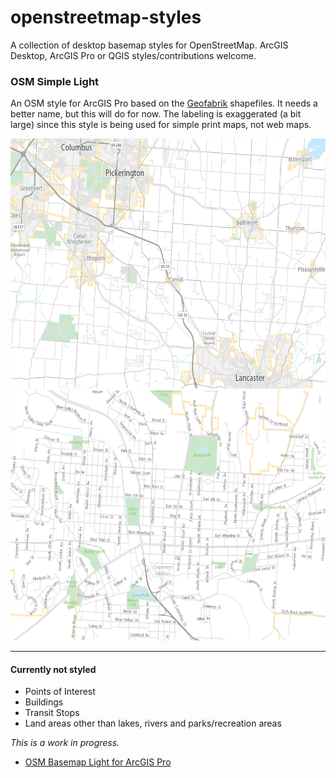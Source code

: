 # openstreetmap-styles
A collection of desktop basemap styles for OpenStreetMap. ArcGIS Desktop, ArcGIS Pro or QGIS styles/contributions welcome.

### OSM Simple Light
An OSM style for ArcGIS Pro based on the [Geofabrik](http://download.geofabrik.de/north-america.html) shapefiles. It needs a better name, but this will do for now. The labeling is exaggerated (a bit large) since this style is being used for simple print maps, not web maps.

<img height="400" src="https://raw.githubusercontent.com/reyemtm/openstreetmap-styles/main/osm_simple_light_1.png" alt="Map Image">
<img height="400" src="https://raw.githubusercontent.com/reyemtm/openstreetmap-styles/main/osm_simple_light_2.png" alt="Map Image Detail">

---

#### Currently not styled 
- Points of Interest
- Buildings
- Transit Stops
- Land areas other than lakes, rivers and parks/recreation areas

*This is a work in progress.*

- [OSM Basemap Light for ArcGIS Pro](https://github.com/reyemtm/openstreetmap-styles/blob/main/OSM%20Simple%20Light.lyrx)
